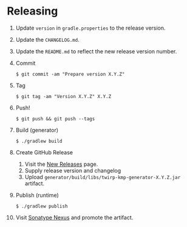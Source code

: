 # Releasing

1. Update `version` in `gradle.properties` to the release version.

2. Update the `CHANGELOG.md`.

3. Update the `README.md` to reflect the new release version number.

4. Commit

   ```
   $ git commit -am "Prepare version X.Y.Z"
   ```

5. Tag

   ```
   $ git tag -am "Version X.Y.Z" X.Y.Z
   ```

6. Push!

   ```
   $ git push && git push --tags
   ```

7. Build (generator)

   ```
   $ ./gradlew build
   ```

8. Create GitHub Release
   1. Visit the [New Releases](https://github.com/collectiveidea/twirp-kmp/releases/new) page.
   2. Supply release version and changelog
   3. Upload `generator/build/libs/twirp-kmp-generator-X.Y.Z.jar` artifact.

9. Publish (runtime)

   ```
   $ ./gradlew publish
   ```

10. Visit [Sonatype Nexus](https://s01.oss.sonatype.org) and promote the artifact.
